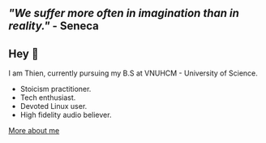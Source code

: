 *"We suffer more often in imagination than in reality."* - Seneca
---
## Hey :wave:

I am Thien, currently pursuing my B.S at VNUHCM - University of Science.

- Stoicism practitioner.
- Tech enthusiast.
- Devoted Linux user.
- High fidelity audio believer.

[More about me](https://www.tiamatt.dev/)
